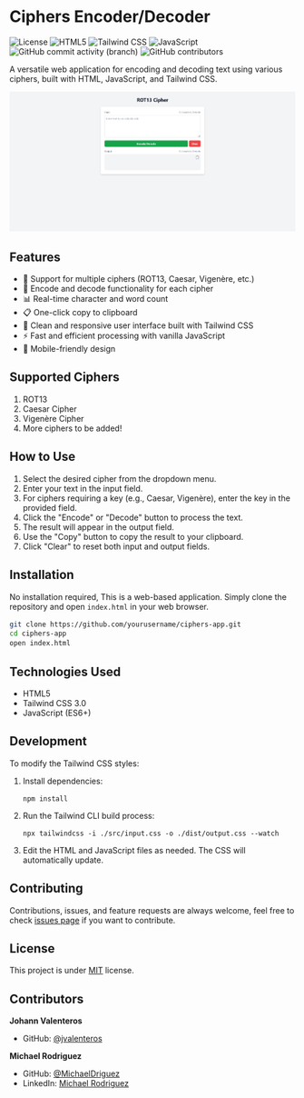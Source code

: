 # Ciphers Encoder/Decoder

![License](https://img.shields.io/badge/license-MIT-blue.svg?logo=opensourceinitiative&logoColor=white)
![HTML5](https://img.shields.io/badge/HTML5-E34F26?logo=html5&logoColor=white)
![Tailwind CSS](https://img.shields.io/badge/Tailwind_CSS-38B2AC?logo=tailwind-css&logoColor=white)
![JavaScript](https://img.shields.io/badge/JavaScript-F7DF1E?logo=javascript&logoColor=black)
![GitHub commit activity (branch)](https://img.shields.io/github/commit-activity/w/jvalenteros/ciphers/main)
![GitHub contributors](https://img.shields.io/github/contributors/jvalenteros/ciphers)

A versatile web application for encoding and decoding text using various ciphers, built with HTML, JavaScript, and Tailwind CSS.

![Ciphers App Preview](preview.png)

## Features

- 🔐 Support for multiple ciphers (ROT13, Caesar, Vigenère, etc.)
- 🔄 Encode and decode functionality for each cipher
- 📊 Real-time character and word count
- 📋 One-click copy to clipboard
- 🎨 Clean and responsive user interface built with Tailwind CSS
- ⚡ Fast and efficient processing with vanilla JavaScript
- 📱 Mobile-friendly design

## Supported Ciphers

1. ROT13
2. Caesar Cipher
3. Vigenère Cipher
4. More ciphers to be added!

## How to Use

1. Select the desired cipher from the dropdown menu.
2. Enter your text in the input field.
3. For ciphers requiring a key (e.g., Caesar, Vigenère), enter the key in the provided field.
4. Click the "Encode" or "Decode" button to process the text.
5. The result will appear in the output field.
6. Use the "Copy" button to copy the result to your clipboard.
7. Click "Clear" to reset both input and output fields.

## Installation

No installation required, This is a web-based application. Simply clone the repository and open `index.html` in your web browser.

```bash
git clone https://github.com/yourusername/ciphers-app.git
cd ciphers-app
open index.html
```

## Technologies Used

- HTML5
- Tailwind CSS 3.0
- JavaScript (ES6+)

## Development

To modify the Tailwind CSS styles:

1. Install dependencies:
   ```
   npm install
   ```
2. Run the Tailwind CLI build process:
   ```
   npx tailwindcss -i ./src/input.css -o ./dist/output.css --watch
   ```
3. Edit the HTML and JavaScript files as needed. The CSS will automatically update.

## Contributing

Contributions, issues, and feature requests are always welcome, feel free to check [issues page](https://github.com/yourusername/ciphers-app/issues) if you want to contribute.

## License

This project is under [MIT](https://choosealicense.com/licenses/mit/) license.

## Contributors

**Johann Valenteros**

- GitHub: [@jvalenteros](https://github.com/jvalenteros)

**Michael Rodriguez**

- GitHub: [@MichaelDriguez](https://www.github.com/MichaelDriguez)
- LinkedIn: [Michael Rodriguez](https://www.linkedin.com/in/michael-driguez)
